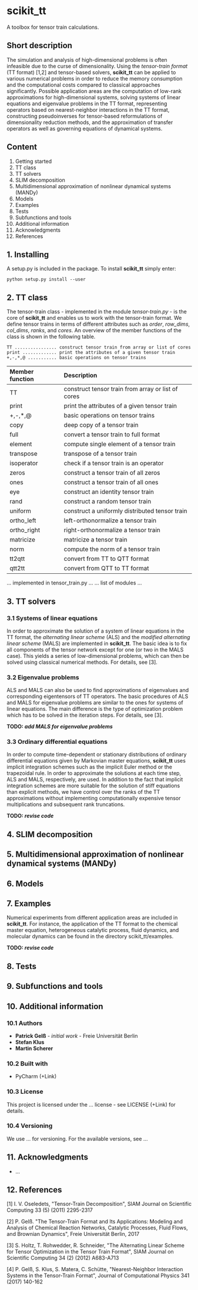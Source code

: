 # scikit_tt

A toolbox for tensor train calculations.

## Short description

The simulation and analysis of high-dimensional problems is often infeasible due to the curse of dimensionality. Using the *tensor-train format* (TT format) [1,2] and tensor-based solvers, **scikit_tt** can be applied to various numerical problems in order to reduce the memory consumption and the computational costs compared to classical approaches significantly. Possible application areas are the computation of low-rank approximations for high-dimensional systems, solving systems of linear equations and eigenvalue problems in the TT format, representing operators based on nearest-neighbor interactions in the TT format, constructing pseudoinverses for tensor-based reformulations of dimensionality reduction methods, and the approximation of transfer operators as well as governing equations of dynamical systems.

## Content

1. Getting started
2. TT class
3. TT solvers
4. SLIM decomposition
5. Multidimensional approximation of nonlinear dynamical systems (MANDy)
6. Models
7. Examples
8. Tests
9. Subfunctions and tools
10. Additional information
11. Acknowledgments
12. References

## 1. Installing

A setup.py is included in the package. To install **scikit_tt** simply enter:

```
python setup.py install --user
```

## 2. TT class

The tensor-train class - implemented in the module *tensor-train.py* - is the core of **scikit_tt** and enables us to work with the tensor-train format. We define tensor trains in terms of different attributes such as *order*, *row_dims*, *col_dims*, *ranks*, and *cores*. An overview of the member functions of the class is shown in the following table.

```
TT ................ construct tensor train from array or list of cores
print ............. print the attributes of a given tensor train
+,-,*,@ ........... basic operations on tensor trains 
```

| Member function  | Description   | 
| :---------------- | :------------- | 
| TT               | construct tensor train from array or list of cores |
| print            | print the attributes of a given tensor train |
| +,-,*,@          | basic operations on tensor trains      |
| copy             | deep copy of a tensor train |
| full             | convert a tensor train to full format |
| element          | compute single element of a tensor train |
| transpose        | transpose of a tensor train |
| isoperator       | check if a tensor train is an operator |
| zeros            | construct a tensor train of all zeros |
| ones             | construct a tensor train of all ones |
| eye              | construct an identity tensor train |
| rand             | construct a random tensor train |
| uniform          | construct a uniformly distributed tensor train |
| ortho_left       | left-orthonormalize a tensor train |
| ortho_right      | right-orthonormalize a tensor train |
| matricize        | matricize a tensor train |
| norm             | compute the norm of a tensor train |
| tt2qtt           | convert from TT to QTT format |
| qtt2tt           | convert from QTT to TT format |


... implemented in tensor_train.py ...
... list of modules ...

## 3. TT solvers

### 3.1 Systems of linear equations

In order to approximate the solution of a system of linear equations in the TT format, the *alternating linear scheme* (ALS) and the *modified alternating linear scheme* (MALS) are implemented in **scikit_tt**. The basic idea is to fix all components of the tensor network except for one (or two in the MALS case). This yields a series of low-dimensional problems, which can then be solved using classical numerical methods. For details, see [3].

### 3.2 Eigenvalue problems

ALS and MALS can also be used to find approximations of eigenvalues and corresponding eigentensors of TT operators. The basic procedures of ALS and MALS for eigenvalue problems are similar to the ones for systems of linear equations. The main difference is the type of optimization problem which has to be solved in the iteration steps. For details, see [3].

**TODO: _add MALS for eigenvalue problems_**

### 3.3 Ordinary differential equations

In order to compute time-dependent or stationary distributions of ordinary differential equations given by Markovian master equations, **scikit_tt** uses implicit integration schemes such as the implicit Euler method or the trapezoidal rule. In order to approximate the solutions at each time step, ALS and MALS, respectively, are used. In addition to the fact that implicit integration schemes are more suitable for the solution of stiff equations than explicit methods, we have control over the ranks of the TT approximations without implementing computationally expensive tensor multiplications and subsequent rank truncations.

**TODO: _revise code_**

## 4. SLIM decomposition

## 5. Multidimensional approximation of nonlinear dynamical systems (MANDy)

## 6. Models

## 7. Examples

Numerical experiments from different application areas are included in **scikit_tt**. For instance, the application of the TT format to the chemical master equation, heterogeneous catalytic process, fluid dynamics, and molecular dynamics can be found in the directory scikit_tt/examples.

**TODO: _revise code_**

## 8. Tests

## 9. Subfunctions and tools

## 10. Additional information

### 10.1 Authors 

* **Patrick Gelß** - _initial work_ - Freie Universität Berlin
* **Stefan Klus**
* **Martin Scherer**

### 10.2 Built with

* PyCharm (+Link)

### 10.3 License

This project is licensed under the ... license - see LICENSE (+Link) for details.

### 10.4 Versioning

We use ... for versioning. For the available versions, see ...

## 11. Acknowledgments

* ...

## 12. References

[1] I. V. Oseledets, "Tensor-Train Decomposition", SIAM Journal on Scientific Computing 33 (5) (2011) 2295-2317

[2] P. Gelß. "The Tensor-Train Format and Its Applications: Modeling and Analysis of Chemical Reaction Networks, Catalytic Processes, Fluid Flows, and Brownian Dynamics", Freie Universität Berlin, 2017

[3] S. Holtz, T. Rohwedder, R. Schneider, "The Alternating Linear Scheme for Tensor Optimization in the Tensor Train Format", SIAM Journal on Scientific Computing 34 (2) (2012) A683-A713

[4] P. Gelß, S. Klus, S. Matera, C. Schütte, "Nearest-Neighbor Interaction Systems in the Tensor-Train Format", Journal of Computational Physics 341 (2017) 140-162
